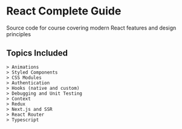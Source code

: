# React Complete Guide

Source code for course covering modern React features and design principles

## Topics Included

```
> Animations
> Styled Components
> CSS Modules
> Authentication
> Hooks (native and custom)
> Debugging and Unit Testing
> Context
> Redux
> Next.js and SSR
> React Router
> Typescript
```
